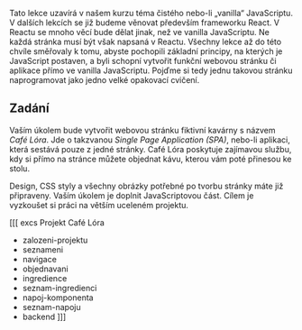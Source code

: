 Tato lekce uzavírá v našem kurzu téma čistého nebo-li „vanilla“ JavaScriptu. V dalších lekcích se již budeme věnovat především frameworku React. V Reactu se mnoho věcí bude dělat jinak, než ve vanilla JavaScriptu. Ne každá stránka musí být však napsaná v Reactu. Všechny lekce až do této chvíle směřovaly k tomu, abyste pochopili základní principy, na kterých je JavaScript postaven, a byli schopní vytvořit funkční webovou stránku či aplikace přímo ve vanilla JavaScriptu. Pojďme si tedy jednu takovou stránku naprogramovat jako jedno velké opakovací cvičení.

## Zadání

Vaším úkolem bude vytvořit webovou stránku fiktivní kavárny s názvem <i>Café Lóra</i>. Jde o takzvanou _Single Page Application (SPA)_, nebo-li aplikaci, která sestává pouze z jedné stránky. Café Lóra poskytuje zajímavou službu, kdy si přímo na stránce můžete objednat kávu, kterou vám poté přinesou ke stolu.

Design, CSS styly a všechny obrázky potřebné po tvorbu stránky máte již připraveny. Vaším úkolem je doplnit JavaScriptovou část. Cílem je vyzkoušet si práci na větším uceleném projektu.

[[[ excs Projekt Café Lóra
- zalozeni-projektu
- seznameni
- navigace
- objednavani
- ingredience
- seznam-ingredienci
- napoj-komponenta
- seznam-napoju
- backend
]]]
